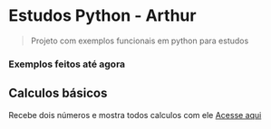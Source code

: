 # Estudos Python - Arthur

> Projeto com exemplos funcionais em python para estudos

### Exemplos feitos até agora



## Calculos básicos
Recebe dois números e mostra todos calculos com ele
[Acesse aqui](https://github.com/arthurscr/cursosenai/blob/main/soma.py)
